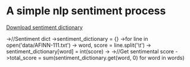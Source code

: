 # A simple nlp sentiment process 
[Download  sentiment dictionary](http://www2.imm.dtu.dk/pubdb/views/publication_details.php?id=6010)

->//Sentiment dict
->sentiment_dictionary = {}
->for line in open('data/AFINN-111.txt')
->    word, score = line.split('\t')
->    sentiment_dictionary[word] = int(score)
->
->//Get sentimental score
->total_score = sum(sentiment_dictionary.get(word, 0) for word in words)
